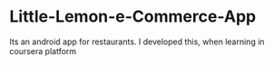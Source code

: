 # Little-Lemon-e-Commerce-App
Its an android app for restaurants. I developed this, when learning in coursera platform
